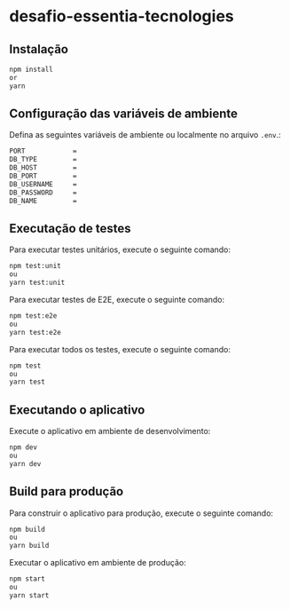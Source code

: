 # desafio-essentia-tecnologies

## Instalação

```bash
npm install
or
yarn
```

## Configuração das variáveis de ambiente

Defina as seguintes variáveis de ambiente ou localmente no arquivo `.env`.:

```bash
PORT            =
DB_TYPE         =
DB_HOST         =
DB_PORT         =
DB_USERNAME     =
DB_PASSWORD     =
DB_NAME         =
```

## Executação de testes

Para executar testes unitários, execute o seguinte comando:

```bash
npm test:unit
ou
yarn test:unit
```

Para executar testes de E2E, execute o seguinte comando:

```bash
npm test:e2e
ou
yarn test:e2e
```

Para executar todos os testes, execute o seguinte comando:

```bash
npm test
ou
yarn test
```

## Executando o aplicativo

Execute o aplicativo em ambiente de desenvolvimento:

```bash
npm dev
ou
yarn dev
```

## Build para produção

Para construir o aplicativo para produção, execute o seguinte comando:

```bash
npm build
ou
yarn build
```

Executar o aplicativo em ambiente de produção:

```bash
npm start
ou
yarn start
```
